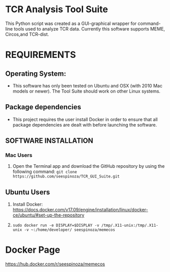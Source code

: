 # TCR Analysis Tool Suite

This Python script was created as a GUI-graphical wrapper for command-line tools
used to analyze TCR data. Currently this software supports MEME, Circos,and 
TCR-dist.

# REQUIREMENTS

## Operating System:
 - This software has only been tested on Ubuntu and OSX (with 2010 Mac models or newer).
   The Tool Suite should work on other Linux systems.

## Package dependencies
 - This project requires the user install Docker in order to ensure that all package
   dependencies are dealt with before launching the software.

## SOFTWARE INSTALLATION

### Mac Users

 1) Open the Terminal app and download the GitHub repository by using the following command: `git clone https://github.com/seespinoza/TCR_GUI_Suite.git`

## Ubuntu Users
 1) Install Docker: https://docs.docker.com/v17.09/engine/installation/linux/docker-ce/ubuntu/#set-up-the-repository

 2) `sudo docker run -e DISPLAY=$DISPLAY -v /tmp/.X11-unix:/tmp/.X11-unix -v ~:/home/developer/ seespinoza/memecos`


# Docker Page
https://hub.docker.com/r/seespinoza/memecos
